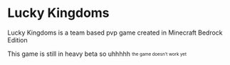 # Lucky Kingdoms
Lucky Kingdoms is a team based pvp game created in Minecraft Bedrock Edition

This game is still in heavy beta so uhhhhh <sub><sup>the game doesn't work yet</sup></sub>
